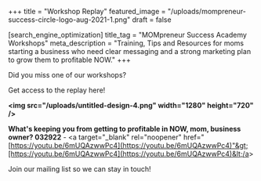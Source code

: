 +++
title = "Workshop Replay"
featured_image = "/uploads/mompreneur-success-circle-logo-aug-2021-1.png"
draft = false

[search_engine_optimization]
title_tag = "MOMpreneur Success Academy Workshops"
meta_description = "Training, Tips and Resources for moms starting a business who need clear messaging and a strong marketing plan to grow them to profitable NOW."
+++

Did you miss one of our workshops?

Get access to the replay here\!

**&lt;img src="/uploads/untitled-design-4.png" width="1280" height="720" /&gt;**

**What's keeping you from getting to profitable in NOW, mom, business owner? 032922**&nbsp;- &lt;a target="\_blank" rel="noopener" href="[https://youtu.be/6mUQAzwwPc4](https://youtu.be/6mUQAzwwPc4)"&gt;[https://youtu.be/6mUQAzwwPc4](https://youtu.be/6mUQAzwwPc4)&lt;/a&gt;

Join our mailing list so we can stay in touch\!
